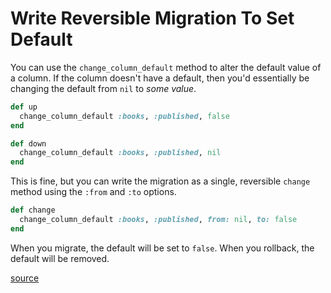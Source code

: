 # Write Reversible Migration To Set Default

You can use the `change_column_default` method to alter the default value of a
column. If the column doesn't have a default, then you'd essentially be
changing the default from `nil` to _some value_.

```ruby
def up
  change_column_default :books, :published, false
end

def down
  change_column_default :books, :published, nil
end
```

This is fine, but you can write the migration as a single, reversible `change`
method using the `:from` and `:to` options.

```ruby
def change
  change_column_default :books, :published, from: nil, to: false
end
```

When you migrate, the default will be set to `false`. When you rollback, the
default will be removed.

[source](https://blog.arkency.com/how-to-add-a-default-value-to-an-existing-column-in-a-rails-migration/)
